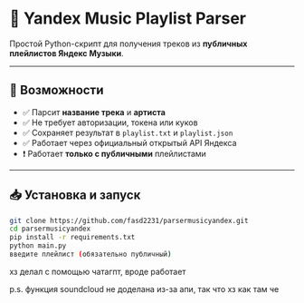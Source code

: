 # 🎵 Yandex Music Playlist Parser

Простой Python-скрипт для получения треков из **публичных плейлистов Яндекс Музыки**.

---

## 📌 Возможности

- ✅ Парсит **название трека** и **артиста**
- ✅ Не требует авторизации, токена или куков
- ✅ Сохраняет результат в `playlist.txt` и `playlist.json`
- ✅ Работает через официальный открытый API Яндекса
- ❗ Работает **только с публичными** плейлистами

---

## 📥 Установка и запуск
```bash
git clone https://github.com/fasd2231/parsermusicyandex.git
cd parsermusicyandex
pip install -r requirements.txt
python main.py
введите плейлист (обязательно публичный)
```
хз делал с помощью чатагпт, вроде работает

p.s. функция soundcloud не доделана из-за апи, так что хз как там че

 
